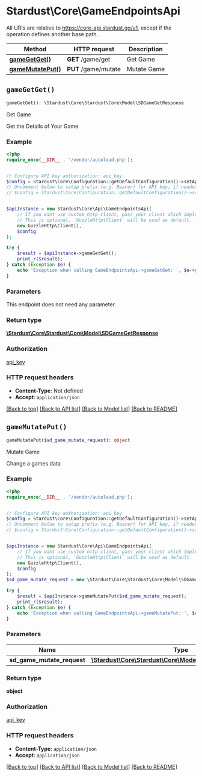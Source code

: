 # Stardust\Core\GameEndpointsApi

All URIs are relative to https://core-api.stardust.gg/v1, except if the operation defines another base path.

| Method | HTTP request | Description |
| ------------- | ------------- | ------------- |
| [**gameGetGet()**](GameEndpointsApi.md#gameGetGet) | **GET** /game/get | Get Game |
| [**gameMutatePut()**](GameEndpointsApi.md#gameMutatePut) | **PUT** /game/mutate | Mutate Game |


## `gameGetGet()`

```php
gameGetGet(): \Stardust\Core\Stardust\Core\Model\SDGameGetResponse
```

Get Game

Get the Details of Your Game

### Example

```php
<?php
require_once(__DIR__ . '/vendor/autoload.php');


// Configure API key authorization: api_key
$config = Stardust\Core\Configuration::getDefaultConfiguration()->setApiKey('x-api-key', 'YOUR_API_KEY');
// Uncomment below to setup prefix (e.g. Bearer) for API key, if needed
// $config = Stardust\Core\Configuration::getDefaultConfiguration()->setApiKeyPrefix('x-api-key', 'Bearer');


$apiInstance = new Stardust\Core\Api\GameEndpointsApi(
    // If you want use custom http client, pass your client which implements `GuzzleHttp\ClientInterface`.
    // This is optional, `GuzzleHttp\Client` will be used as default.
    new GuzzleHttp\Client(),
    $config
);

try {
    $result = $apiInstance->gameGetGet();
    print_r($result);
} catch (Exception $e) {
    echo 'Exception when calling GameEndpointsApi->gameGetGet: ', $e->getMessage(), PHP_EOL;
}
```

### Parameters

This endpoint does not need any parameter.

### Return type

[**\Stardust\Core\Stardust\Core\Model\SDGameGetResponse**](../Model/SDGameGetResponse.md)

### Authorization

[api_key](../../README.md#api_key)

### HTTP request headers

- **Content-Type**: Not defined
- **Accept**: `application/json`

[[Back to top]](#) [[Back to API list]](../../README.md#endpoints)
[[Back to Model list]](../../README.md#models)
[[Back to README]](../../README.md)

## `gameMutatePut()`

```php
gameMutatePut($sd_game_mutate_request): object
```

Mutate Game

Change a games data

### Example

```php
<?php
require_once(__DIR__ . '/vendor/autoload.php');


// Configure API key authorization: api_key
$config = Stardust\Core\Configuration::getDefaultConfiguration()->setApiKey('x-api-key', 'YOUR_API_KEY');
// Uncomment below to setup prefix (e.g. Bearer) for API key, if needed
// $config = Stardust\Core\Configuration::getDefaultConfiguration()->setApiKeyPrefix('x-api-key', 'Bearer');


$apiInstance = new Stardust\Core\Api\GameEndpointsApi(
    // If you want use custom http client, pass your client which implements `GuzzleHttp\ClientInterface`.
    // This is optional, `GuzzleHttp\Client` will be used as default.
    new GuzzleHttp\Client(),
    $config
);
$sd_game_mutate_request = new \Stardust\Core\Stardust\Core\Model\SDGameMutateRequest(); // \Stardust\Core\Stardust\Core\Model\SDGameMutateRequest

try {
    $result = $apiInstance->gameMutatePut($sd_game_mutate_request);
    print_r($result);
} catch (Exception $e) {
    echo 'Exception when calling GameEndpointsApi->gameMutatePut: ', $e->getMessage(), PHP_EOL;
}
```

### Parameters

| Name | Type | Description  | Notes |
| ------------- | ------------- | ------------- | ------------- |
| **sd_game_mutate_request** | [**\Stardust\Core\Stardust\Core\Model\SDGameMutateRequest**](../Model/SDGameMutateRequest.md)|  | |

### Return type

**object**

### Authorization

[api_key](../../README.md#api_key)

### HTTP request headers

- **Content-Type**: `application/json`
- **Accept**: `application/json`

[[Back to top]](#) [[Back to API list]](../../README.md#endpoints)
[[Back to Model list]](../../README.md#models)
[[Back to README]](../../README.md)
